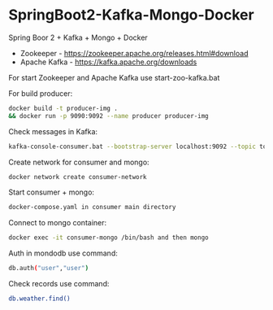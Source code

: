 # SpringBoot2-Kafka-Mongo-Docker
Spring Boor 2 + Kafka + Mongo + Docker

- Zookeeper - https://zookeeper.apache.org/releases.html#download
- Apache Kafka - https://kafka.apache.org/downloads

For start Zookeeper and Apache Kafka use start-zoo-kafka.bat

For build producer: 
```sh
docker build -t producer-img . 
&& docker run -p 9090:9092 --name producer producer-img
```

Check messages in Kafka: 
```sh
kafka-console-consumer.bat --bootstrap-server localhost:9092 --topic topic1 --from-beginning
```

Create network for consumer and mongo: 
```sh
docker network create consumer-network
```

Start consumer + mongo: 
```sh
docker-compose.yaml in consumer main directory
```

Connect to mongo container: 
```sh
docker exec -it consumer-mongo /bin/bash and then mongo
```

Auth in mondodb use command: 
```sh
db.auth("user","user")
```

Check records use command: 
```sh
db.weather.find()
```

